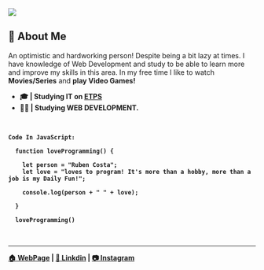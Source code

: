 <img src="[https://media.discordapp.net/attachments/1054423219228131398/1218704544431603852/linkdin_banner.png?ex=6608a20d&is=65f62d0d&hm=48452aa7bf474cbfe894212b87cfe5de07b21ae72bf7dccbd18ca9fe6266b8ac&=&format=webp&quality=lossless&width=1440&height=360]">

## 💭 About Me

<p>An optimistic and hardworking person! Despite being a bit lazy at times. I have knowledge of Web Development and study to be able to learn more and improve my skills in this area. In my free time I like to watch <b>Movies/Series</b> and <b>play Video Games!</bold></p>

- 🎓 | Studying IT on [ETPS](https://www.etps.pt/)
- 👨‍💻 | Studying **WEB DEVELOPMENT**.

<br>

```
Code In JavaScript:

  function loveProgramming() {

    let person = "Ruben Costa";
    let love = "loves to program! It's more than a hobby, more than a job is my Daily Fun!";
  
    console.log(person + " " + love);

  }
  
  loveProgramming()
```
<br>

<hr></hr>

[🏠 WebPage](https://ice-san.github.io/my-portfolio/) | [💼 Linkdin](https://www.linkedin.com/in/ruben-costa-0b4633254/) | [📷 Instagram](https://www.instagram.com/rubencosta_2004/)
